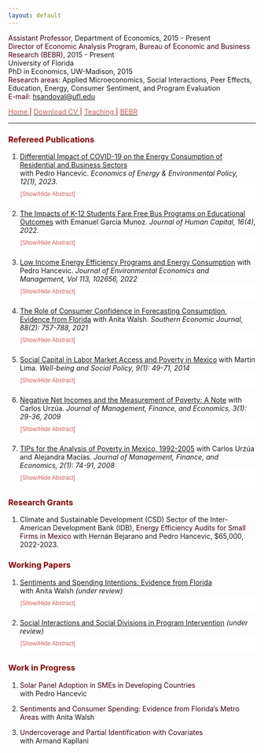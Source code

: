 ```yaml
---
layout: default
---
```


<span style="color: #3F000F"> Assistant Professor, </span> Department of Economics, 2015 - Present  
<span style="color: #3F000F"> Director of Economic Analysis Program, Bureau of Economic and Business Research (BEBR), </span>  2015 - Present  
University of Florida  
PhD in Economics, UW-Madison, 2015  
<span style="color: #3F000F"> Research areas: </span> Applied Microeconomics, Social Interactions, Peer Effects, Education, Energy, Consumer Sentiment, and Program Evaluation  
<span style="color: #3F000F"> E-mail: </span> [hsandoval@ufl.edu](mailto:hsandoval@ufl.edu) 

[<span style="color: IndianRed"> Home </span>](index.html) <span style="color: #A70D2A"> &#124; </span> <a href="https://hhsandoval.github.io/CVHHSG.pdf" target="_blank"> <span style="color: IndianRed"> Download CV </span> </a> <span style="color: #A70D2A"> &#124; </span> [<span style="color: IndianRed"> Teaching </span>](teaching.html) <span style="color: #A70D2A"> &#124; </span> [<span style="color: IndianRed"> BEBR </span>](bebr.html)

* * *

### <span style="color: maroon"> Refereed Publications </span>

<style>
.block {
  display: block;
  width: 100%;
  border: none;
  background-color: white;
  color: IndianRed;
  padding: 10px 1px;
  font-size: 12px;
  cursor: pointer;
  text-align: left;
}
.block:hover {
  background-color: #ddd;
  color: IndianRed;
}
</style>

<script>
function myFunction(myDIV) {
  var x = document.getElementById(myDIV);
  if (x.style.display === "none") {
    x.style.display = "block";
  } else {
    x.style.display = "none";
  }
}
</script>

1. [Differential Impact of COVID-19 on the Energy Consumption of Residential and Business Sectors](http://www.iaee.org/eeep/article/451)  
   with Pedro Hancevic. *Economics of Energy & Environmental Policy, 12(1), 2023.* <button class="block" onclick="myFunction('paper1');"> [Show/Hide Abstract] </button>   
   <div id="paper1" style="display:none;"> <p style="font-size:90%;"> <b>Abstract:</b> As a consequence of the COVID-19 pandemic, some patterns of energy consumption changed in the residential and non-residential sectors. This paper uses data from a local utility company in Florida to quantify the heterogeneous impacts of the pandemic on electricity and natural gas consumption across households from different income levels and across essential and non-essential businesses. We found significant increases in the average residential electricity consumption during the lockdown and subsequent reopening phases, which translate into higher cost for households. We found that natural gas consumption dropped abruptly in the business sector and also important differences between the electricity consumption of essential and non-essential businesses, with the former consuming more and the latter less electricity.</p> </div>

2. [The Impacts of K-12 Students Fare Free Bus Programs on Educational Outcomes](https://www.journals.uchicago.edu/toc/jhc/0/ja)
   with Emanuel Garcia Munoz. *Journal of Human Capital, 16(4), 2022.* <button class="block" onclick="myFunction('paper2');"> [Show/Hide Abstract] </button>   
   <div id="paper2" style="display:none;"> <p style="font-size:90%;"> <b>Abstract:</b> With the increasing difficulty in providing student transportation, school districts have increased their collaboration with public transit providers to offer access to public transportation through free or reduced-fare programs. One such program was implemented in Florida, allowing any K-12 student in Leon County to ride the bus for free at any time to any destination. This paper applies the synthetic control method to estimate the impact of this program on school attendance and chronic absenteeism. Surprisingly, our results show negative impacts on both attendance and absenteeism outcomes, highlighting the potential unintended consequences of programs with no restriction on student ridership.</p> </div>

3. [Low Income Energy Efficiency Programs and Energy Consumption](https://doi.org/10.1016/j.jeem.2022.102656)
   with Pedro Hancevic. *Journal of Environmental Economics and Management, Vol 113, 102656, 2022* <button class="block" onclick="myFunction('paper3');"> [Show/Hide Abstract] </button>   
   <div id="paper3" style="display:none;"> <p style="font-size:90%;"> <b>Abstract:</b> Low-income energy efficiency programs have become a major component of cities' energy policy, with 49 out of 51 largest metropolitan areas in the U.S. offering one. This paper uses data from Gainesville Regional Utility to quantify the impacts of the housing investment done by its Low-income Energy Efficiency Program Plus (LEEP Plus) on energy consumption. Our results show that LEEP Plus does not affect natural gas consumption but reduces electricity consumption by approximately 7%, with greater savings occurring in the summer and winter. The effect on electricity consumption is significant to a variety of robustness checks and remains for at least 24 months after the completion of energy efficiency upgrades. We also measure some relevant heterogeneous effects, one of which is the breakdown of the air-conditioning-related investments, the main energy efficiency improvement under the LEEP Plus program. Finally, we evaluate the energy savings in monetary terms considering the private cost changes and the social cost changes. In both cases, the associated energy savings are not enough to offset the investment costs.</p> </div>
  
4. [The Role of Consumer Confidence in Forecasting Consumption, Evidence from Florida](https://doi.org/10.1002/soej.12528)
   with Anita Walsh. *Southern Economic Journal, 88(2): 757-788, 2021* <button class="block" onclick="myFunction('paper4');"> [Show/Hide Abstract] </button>   
   <div id="paper4" style="display:none;"> <p style="font-size:90%;"> <b>Abstract:</b> Consumers’ attitudes about the direction of the economy influence their decisions about discretionary purchases, saving, and investment. This paper uses data from Florida’s consumer sentiment index to study the role and accuracy of consumer confidence in forecasting consumption, as well as the mechanism behind such a relationship. Spending on durable goods tends to be more discretionary in nature and it is frequently done using credit, thus potentially more sensitive to changes in consumer attitudes. Our results indicate that the in-sample predictive power of the index and its questions is limited to predicting spending on durable goods, particularly, on autos. Furthermore, consumer confidence does not improve the out-of-sample forecast beyond the forecast from a baseline model, which considers economic fundamentals. Finally, the evidence shows that the relationship between shocks in consumer confidence and economic activity arises because confidence measures contain information about the state of the economy, thus rejecting animal spirits.</p> </div>

5. [Social Capital in Labor Market Access and Poverty in Mexico](http://biblioteca.ciess.org/adiss/r458/social_capital_in_labor_market_access_and_poverty_in_mexico)
  with Martin Lima. *Well-being and Social Policy, 9(1): 49-71, 2014* <button class="block" onclick="myFunction('paper5');"> [Show/Hide Abstract] </button>   
   <div id="paper5" style="display:none;"> <p style="font-size:90%;"> <b>Abstract:</b> Social capital, defined as the set of social networks that a person has in order to obtain benefits, is used by the population as a mechanism for providing resources, to cushion shocks in consumption and to obtain information on available employment opportunities. This study employs a logistic model to characterize the manner in which people access the labor market in Mexico through the use of their social networks (bonding social capital). It also takes poverty levels into account. A cycle in the use of social networks was observed in which job searches are initially conducted with the help of family, then friends and co-workers, and, lastly, neighbors. This cycle is robust in the case of the poor, who rely primarily on friends and co-workers to enter the labor market.</p> </div>

6. [Negative Net Incomes and the Measurement of Poverty: A Note](https://ideas.repec.org/a/ega/rafega/200903.html)
   with Carlos Urzúa. *Journal of Management, Finance, and Economics, 3(1): 29-36, 2009* <button class="block" onclick="myFunction('paper6');"> [Show/Hide Abstract] </button>   
   <div id="paper6" style="display:none;"> <p style="font-size:90%;"> <b>Abstract:</b> This note warns about the careless computation of poverty indexes when the welfare of each household is measured by its net income, since this can be negative. As is illustrated in the case of Mexico, even if only a handful of households report negative incomes, the resulting poverty aggregates, when they go beyond a mere headcount measure, can behave rather badly. The note ends with suggestions on how to deal with the problem.</p> </div>

7. [TIPs for the Analysis of Poverty in Mexico, 1992-2005](https://ideas.repec.org/a/ega/rafega/200806.html)
   with Carlos Urzúa and Alejandra Macías. *Journal of Management, Finance, and Economics, 2(1): 74-91, 2008* <button class="block" onclick="myFunction('paper7');"> [Show/Hide Abstract] </button>   
   <div id="paper7" style="display:none;"> <p style="font-size:90%;"> <b>Abstract:</b> This paper proposes some changes to the official methodology that is currently in use to measure the state of poverty in Mexico. Among other suggestions, it is recommended the use of bootstrapping to estimate confidence intervals for the poverty statistics, as well as the use of dominance analysis when making intertemporal comparisons. In particular, since poverty lines change over time, the paper proposes the use of TIP curves for that end. Using the eight surveys that were made during the period 1992-2005, the paper presents a large number of absolute poverty statistics and TIP curves, as well as comparisons among them.</p> </div>


### <span style="color: maroon"> Research Grants </span>

1. Climate and Sustainable Development (CSD) Sector of the Inter-American Development Bank (IDB), <span style="color: #3F000F"> Energy Efficiency Audits for Small Firms in Mexico </span> with Hernán Bejarano and Pedro Hancevic, $65,000, 2022-2023.


### <span style="color: maroon"> Working Papers </span>

1. [Sentiments and Spending Intentions: Evidence from Florida](https://hhsandoval.github.io/CSI2022.pdf)  
   with Anita Walsh *(under review)* <button class="block" onclick="myFunction('wpaper1');"> [Show/Hide Abstract] </button>   
   <div id="wpaper1" style="display:none;"> <p style="font-size:90%;"> <b>Abstract:</b> Consumer sentiment is considered an important leading indicator of changes in household spending. However, the overall empirical evidence of the causal relationship between sentiment and consumption is mixed and scarce. We address these gaps by employing data from the monthly Florida Consumer Attitude Survey, which captures party affiliation, consumer sentiment, and spending intentions at the individual level since 1991. We employ political partisanship around elections in which the governing party changed as an instrument for sentiment. Our results show that party affiliation is a strong instrument that has a positive and statistically significant effect on sentiment. Moreover, we find a statistically significant causal relationship between sentiment and spending intentions. This effect is sizable and robust across the presidential elections in our sample as well as to a variety of robustness checks. Finally, we provide evidence that spending intentions relate to actual spending, and show that spending increased more among counties with a larger share of Republican voters following the 2016 presidential election.</p> </div>

2. [Social Interactions and Social Divisions in Program Intervention](https://hhsandoval.github.io/SI2022.pdf) 
   *(under review)* <button class="block" onclick="myFunction('wpaper2');"> [Show/Hide Abstract] </button>  
   <div id="wpaper2" style="display:none;"> <p style="font-size:90%;"> <b>Abstract:</b> Using micro-level data from the conditional cash transfer program Progresa in Mexico, this paper estimates a behavioral model of school attendance and social interactions to study how social divisions due to program targeting can affect the complementarities arising from social interactions as well as their subsequent effects on program outcomes. The qualitative evaluation of the program indicated that social divisions manifested between beneficiaries and non-beneficiaries as a result of the program’s targeting. However, the empirical evidence suggests that the distinction introduced by the program between beneficiaries and non-beneficiaries did not alter the endogenous-effects network and therefore the complementarities. The evidence is consistent with a positive spillover program effect on school attendance and an endogenous effect accounting for 25 percent of the overall treatment effect.</p> </div>

### <span style="color: maroon"> Work in Progress </span>

1. <span style="color: #3F000F"> Solar Panel Adoption in SMEs in Developing Countries </span>  
   with Pedro Hancevic

2. <span style="color: #3F000F"> Sentiments and Consumer Spending: Evidence from Florida’s Metro Areas </span>
   with Anita Walsh

3. <span style="color: #3F000F"> Undercoverage and Partial Identification with Covariates </span>  
   with Armand Kapllani   




